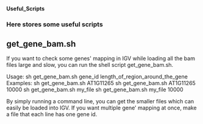 #### Useful_Scripts
### Here stores some useful scripts

## get_gene_bam.sh
If you want to check some genes' mapping in IGV while loading all the bam files large and slow, you can run the shell script get_gene_bam.sh.

Usage: sh get_gene_bam.sh gene_id length_of_region_around_the_gene
Examples: 
sh get_gene_bam.sh AT1G11265 
sh get_gene_bam.sh AT1G11265 10000
sh get_gene_bam.sh my_file 
sh get_gene_bam.sh my_file 10000

By simply running a command line, you can get the smaller files which can easily be loaded into IGV.
If you want multiple gene' mapping at once, make a file that each line has one gene id.
